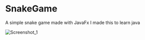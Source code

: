 # SnakeGame
 A simple snake game made with JavaFx
 I made this to learn java
 
![Screenshot_1](https://user-images.githubusercontent.com/27012591/133935908-3fb74942-11ed-4f56-ad12-9e9258010f94.jpg)
